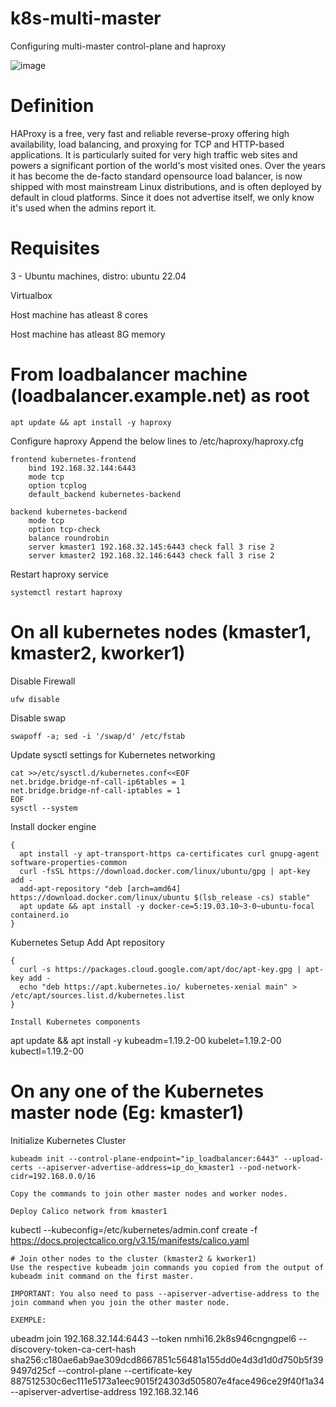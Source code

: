 # k8s-multi-master
Configuring multi-master control-plane and haproxy

![image](https://user-images.githubusercontent.com/86851766/208912472-5a6697a4-85b1-4202-ab81-296840bb4072.png)

# Definition

HAProxy is a free, very fast and reliable reverse-proxy offering high availability, load balancing, and proxying for TCP and HTTP-based applications. It is particularly suited for very high traffic web sites and powers a significant portion of the world's most visited ones. Over the years it has become the de-facto standard opensource load balancer, is now shipped with most mainstream Linux distributions, and is often deployed by default in cloud platforms. Since it does not advertise itself, we only know it's used when the admins report it.

# Requisites

3 - Ubuntu machines,  distro: ubuntu  22.04

Virtualbox

Host machine has atleast 8 cores

Host machine has atleast 8G memory

# From loadbalancer machine (loadbalancer.example.net) as root
```
apt update && apt install -y haproxy
```
Configure haproxy
Append the below lines to /etc/haproxy/haproxy.cfg
```
frontend kubernetes-frontend
    bind 192.168.32.144:6443
    mode tcp
    option tcplog
    default_backend kubernetes-backend

backend kubernetes-backend
    mode tcp
    option tcp-check
    balance roundrobin
    server kmaster1 192.168.32.145:6443 check fall 3 rise 2
    server kmaster2 192.168.32.146:6443 check fall 3 rise 2
```

Restart haproxy service
```
systemctl restart haproxy
```

# On all kubernetes nodes (kmaster1, kmaster2, kworker1)

Disable Firewall

```
ufw disable
```

Disable swap
```
swapoff -a; sed -i '/swap/d' /etc/fstab
```
Update sysctl settings for Kubernetes networking

```
cat >>/etc/sysctl.d/kubernetes.conf<<EOF
net.bridge.bridge-nf-call-ip6tables = 1
net.bridge.bridge-nf-call-iptables = 1
EOF
sysctl --system
```
Install docker engine

```
{
  apt install -y apt-transport-https ca-certificates curl gnupg-agent software-properties-common
  curl -fsSL https://download.docker.com/linux/ubuntu/gpg | apt-key add -
  add-apt-repository "deb [arch=amd64] https://download.docker.com/linux/ubuntu $(lsb_release -cs) stable"
  apt update && apt install -y docker-ce=5:19.03.10~3-0~ubuntu-focal containerd.io
}

```
Kubernetes Setup
Add Apt repository

```
{
  curl -s https://packages.cloud.google.com/apt/doc/apt-key.gpg | apt-key add -
  echo "deb https://apt.kubernetes.io/ kubernetes-xenial main" > /etc/apt/sources.list.d/kubernetes.list
}

Install Kubernetes components

```
apt update && apt install -y kubeadm=1.19.2-00 kubelet=1.19.2-00 kubectl=1.19.2-00

#  On any one of the Kubernetes master node (Eg: kmaster1)

Initialize Kubernetes Cluster

```
kubeadm init --control-plane-endpoint="ip_loadbalancer:6443" --upload-certs --apiserver-advertise-address=ip_do_kmaster1 --pod-network-cidr=192.168.0.0/16

Copy the commands to join other master nodes and worker nodes.

Deploy Calico network from kmaster1

```
kubectl --kubeconfig=/etc/kubernetes/admin.conf create -f https://docs.projectcalico.org/v3.15/manifests/calico.yaml
```
# Join other nodes to the cluster (kmaster2 & kworker1)
Use the respective kubeadm join commands you copied from the output of kubeadm init command on the first master.

IMPORTANT: You also need to pass --apiserver-advertise-address to the join command when you join the other master node.

EXEMPLE:  
```
ubeadm join 192.168.32.144:6443 --token nmhi16.2k8s946cngngpel6     --discovery-token-ca-cert-hash sha256:c180ae6ab9ae309dcd8667851c56481a155dd0e4d3d1d0d750b5f399497d25cf     --control-plane --certificate-key 887512530c6ec111e5173a1eec9015f24303d505807e4face496ce29f40f1a34 --apiserver-advertise-address 192.168.32.146
```


